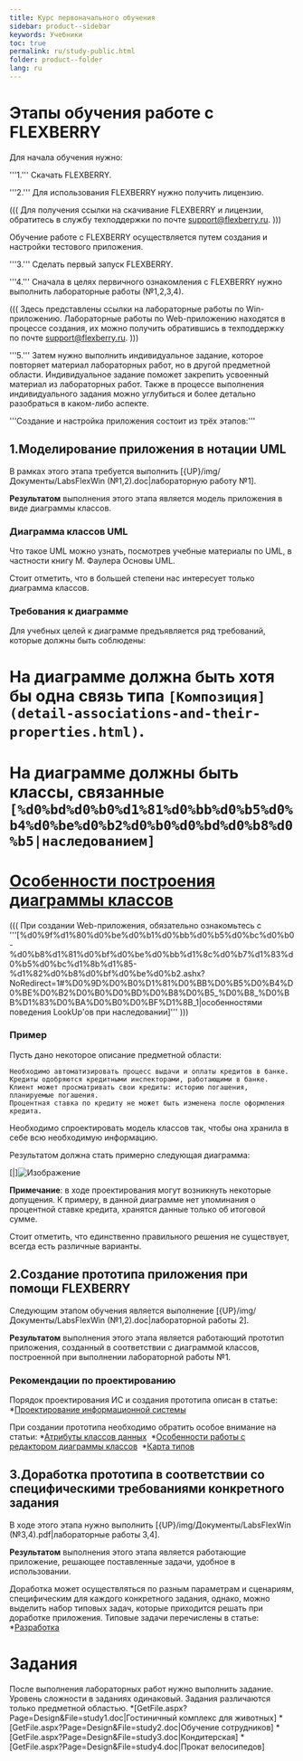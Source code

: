 ```yaml
---
title: Курс первоначального обучения
sidebar: product--sidebar
keywords: Учебники
toc: true
permalink: ru/study-public.html
folder: product--folder
lang: ru
---
```




# Этапы обучения работе с FLEXBERRY

Для начала обучения нужно:

'''1.''' Скачать FLEXBERRY. 

'''2.''' Для использования FLEXBERRY нужно получить лицензию. 

(((
<msg type=caution>Для получения ссылки на скачивание FLEXBERRY и лицензии, обратитесь в службу техподдержки по почте support@flexberry.ru.</msg>
)))

Обучение работе с FLEXBERRY осуществляется путем создания и настройки тестового приложения. 

'''3.''' Сделать первый запуск FLEXBERRY. 

'''4.''' Сначала в целях первичного ознакомления с FLEXBERRY нужно выполнить лабораторные работы (№1,2,3,4). 

(((
<msg type=note>Здесь представлены ссылки на лабораторные работы по Win-приложению. Лабораторные работы по Web-приложению находятся в процессе создания, их можно получить обратившись в техподдержку по почте support@flexberry.ru.
</msg>
)))

'''5.''' Затем нужно выполнить индивидуальное задание, которое повторяет материал лабораторных работ, но в другой предметной области. Индивидуальное задание поможет закрепить усвоенный материал из лабораторных работ. Также в процессе выполнения индивидуального задания можно углубиться и более детально разобраться в каком-либо аспекте. 



'''Создание и настройка приложения состоит из трёх этапов:'''


## 1.Моделирование приложения в нотации UML
В рамках этого этапа требуется выполнить [{UP}/img/Документы/LabsFlexWin (№1,2).doc|лабораторную работу №1]. 

__Результатом__ выполнения этого этапа является модель приложения в виде диаграммы классов.


### Диаграмма классов UML
Что такое UML можно узнать, посмотрев учебные материалы по UML, в частности книгу М. Фаулера Основы UML.

Стоит отметить, что в большей степени нас интересует только диаграмма классов.


### Требования к диаграмме
Для учебных целей к диаграмме предъявляется ряд требований, которые должны быть соблюдены:

# На диаграмме должна быть хотя бы одна связь типа `[Композиция](detail-associations-and-their-properties.html)`.
# На диаграмме должны быть классы, связанные `[%d0%bd%d0%b0%d1%81%d0%bb%d0%b5%d0%b4%d0%be%d0%b2%d0%b0%d0%bd%d0%b8%d0%b5|наследованием]`
# [Особенности построения диаграммы классов](class-diagram-constraction.html)


(((
<msg type=important>При создании Web-приложения, обязательно ознакомьтесь с '''[%d0%9f%d1%80%d0%be%d0%b1%d0%bb%d0%b5%d0%bc%d0%b0-%d0%b8%d1%81%d0%bf%d0%be%d0%bb%d1%8c%d0%b7%d1%83%d0%b5%d0%bc%d1%8b%d1%85-%d1%82%d0%b8%d0%bf%d0%be%d0%b2.ashx?NoRedirect=1#%D0%9D%D0%B0%D1%81%D0%BB%D0%B5%D0%B4%D0%BE%D0%B2%D0%B0%D0%BD%D0%B8%D0%B5_%D0%B8_%D0%BB%D1%83%D0%BA%D0%B0%D0%BF%D1%8B_1|особенностями поведения LookUp'ов при наследовании]'''
</msg>
)))


### Пример
Пусть дано некоторое описание предметной области:


```
Необходимо автоматизировать процесс выдачи и оплаты кредитов в банке. 
Кредиты одобряются кредитными инспекторами, работающими в банке. 
Клиент может просматривать свои кредиты: историю погашения, планируемые погашения. 
Процентная ставка по кредиту не может быть изменена после оформления кредита.
```

Необходимо спроектировать модель классов так, чтобы она хранила в себе всю необходимую информацию.


Результатом должна стать примерно следующая диаграмма:


[|]![Изображение](/images/img/Filters/FilterExDiagram.PNG)



__Примечание__: в ходе проектирования могут возникнуть некоторые допущения. К примеру, в данной диаграмме нет упоминания о процентной ставке кредита, хранятся данные только об итоговой сумме.


Стоит отметить, что единственно правильного решения не существует, всегда есть различные варианты.



## 2.Создание прототипа приложения при помощи FLEXBERRY
Следующим этапом обучения является выполнение [{UP}/img/Документы/LabsFlexWin (№1,2).doc|лабораторной работы 2]. 

__Результатом__ выполнения этого этапа является работающий прототип приложения, созданный в соответствии с диаграммой классов, построенной при выполнении лабораторной работы №1.


### Рекомендации по проектированию

Порядок проектирования ИС и создания прототипа описан в статье:
*[Проектирование информационной системы](design.html) 

При создании прототипа необходимо обратить особое внимание на статьи:
*[Атрибуты классов данных](attributes-class-data.html) 
*[Особенности работы с редактором диаграммы классов](class-diagram-editor-features-work.html) 
*[Карта типов](fd_types-map.html)
## 3.Доработка прототипа в соответствии со специфическими требованиями конкретного задания
В ходе этого этапа нужно выполнить [{UP}/img/Документы/LabsFlexWin (№3,4).pdf|лабораторные работы 3,4].

__Результатом__ выполнения этого этапа является работающие приложение, решающее поставленные задачи, удобное в использовании.

Доработка может осуществляться по разным параметрам и сценариям, специфическим для каждого конкретного задания, однако, можно выделить набор типовых задач, которые приходится решать при доработке приложения. Типовые задачи перечислены в статье:
*[Разработка](development.html)


# Задания
После выполнения лабораторных работ нужно выполнить задание. Уровень сложности в заданиях одинаковый. Задания различаются только предметной областью. 
*[GetFile.aspx?Page=Design&File=study1.doc|Гостиничный комплекс для животных]
*[GetFile.aspx?Page=Design&File=study2.doc|Обучение сотрудников]
*[GetFile.aspx?Page=Design&File=study3.doc|Кондитерская]
*[GetFile.aspx?Page=Design&File=study4.doc|Прокат велосипедов]
